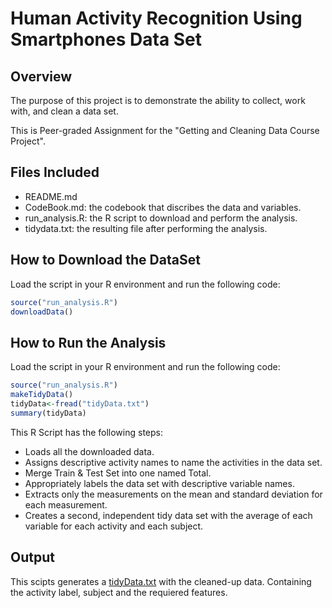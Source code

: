 # Human Activity Recognition Using Smartphones Data Set

## Overview
The purpose of this project is to demonstrate the ability to collect, work with, and clean a data set.

This is Peer-graded Assignment for the "Getting and Cleaning Data Course Project".

## Files Included
- README.md
- CodeBook.md: the codebook that discribes the data and variables.
- run_analysis.R: the R script to download and perform the analysis.
- tidydata.txt: the resulting file after performing the analysis.

## How to Download the DataSet
Load the script in your R environment and run the following code:
```R
source("run_analysis.R")
downloadData()
```

## How to Run the Analysis
Load the script in your R environment and run the following code:
```R
source("run_analysis.R")
makeTidyData()
tidyData<-fread("tidyData.txt")
summary(tidyData)
```
This R Script has the following steps:
- Loads all the downloaded data.
- Assigns descriptive activity names to name the activities in the data set.
- Merge Train & Test Set into one named Total.
- Appropriately labels the data set with descriptive variable names.
- Extracts only the measurements on the mean and standard deviation for each measurement.
- Creates a second, independent tidy data set with the average of each variable for each activity and each subject.

## Output
This scipts generates a [tidyData.txt](https://github.com/fotrino/Human-Activity-Recognition-Using-Smartphones-Data-Set/blob/master/tidyData.txt) with the cleaned-up data. Containing the activity label, subject and the requiered features.


